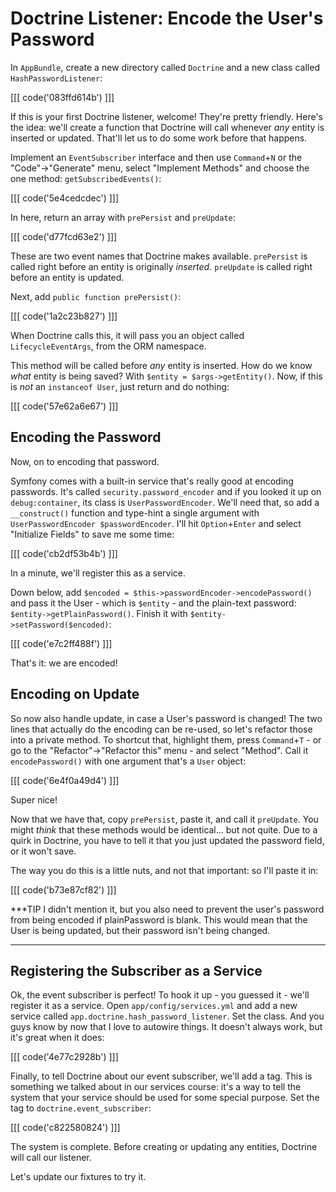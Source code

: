 # Doctrine Listener: Encode the User's Password

In `AppBundle`, create a new directory called `Doctrine` and a new class called
`HashPasswordListener`:

[[[ code('083ffd614b') ]]]

If this is your first Doctrine listener, welcome! They're pretty friendly. Here's the idea:
we'll create a function that Doctrine will call whenever *any* entity is inserted or updated.
That'll let us to do some work before that happens.

Implement an `EventSubscriber` interface and then use `Command`+`N` or the "Code"->"Generate"
menu, select "Implement Methods" and choose the one method: `getSubscribedEvents()`:

[[[ code('5e4cedcdec') ]]]

In here, return an array with `prePersist` and `preUpdate`:

[[[ code('d77fcd63e2') ]]]

These are two event names that Doctrine makes available. `prePersist` is called
right before an entity is originally *inserted*. `preUpdate` is called right before
an entity is updated.

Next, add `public function prePersist()`:

[[[ code('1a2c23b827') ]]]

When Doctrine calls this, it will pass you an object called `LifecycleEventArgs`,
from the ORM namespace.

This method will be called before *any* entity is inserted. How do we know *what*
entity is being saved? With `$entity = $args->getEntity()`. Now, if this is *not*
an `instanceof User`, just return and do nothing:

[[[ code('57e62a6e67') ]]]

## Encoding the Password

Now, on to encoding that password.

Symfony comes with a built-in service that's really good at encoding passwords. It's
called `security.password_encoder` and if you looked it up on `debug:container`, its
class is `UserPasswordEncoder`. We'll need that, so add a `__construct()` function
and type-hint a single argument with `UserPasswordEncoder $passwordEncoder`. I'll hit
`Option`+`Enter` and select "Initialize Fields" to save me some time:

[[[ code('cb2df53b4b') ]]]

In a minute, we'll register this as a service.

Down below, add `$encoded = $this->passwordEncoder->encodePassword()` and pass it
the User - which is `$entity` - and the plain-text password: `$entity->getPlainPassword()`.
Finish it with `$entity->setPassword($encoded)`:

[[[ code('e7c2ff488f') ]]]

That's it: we are encoded!

## Encoding on Update

So now also handle update, in case a User's password is changed! The two lines that
actually do the encoding can be re-used, so let's refactor those into a private method.
To shortcut that, highlight them, press `Command`+`T` - or go to the "Refactor"->"Refactor this"
menu - and select "Method". Call it `encodePassword()` with one argument that's a
`User` object:

[[[ code('6e4f0a49d4') ]]]

Super nice!

Now that we have that, copy `prePersist`, paste it, and call it `preUpdate`. You
might *think* that these methods would be identical... but not quite. Due to a quirk
in Doctrine, you have to tell it that you just updated the password field, or it
won't save.

The way you do this is a little nuts, and not that important: so I'll paste it in:

[[[ code('b73e87cf82') ]]]

***TIP
I didn't mention it, but you also need to prevent the user's password from being
encoded if plainPassword is blank. This would mean that the User is being updated,
but their password isn't being changed.
***

## Registering the Subscriber as a Service

Ok, the event subscriber is perfect! To hook it up - you guessed it - we'll register
it as a service. Open `app/config/services.yml` and add a new service called
`app.doctrine.hash_password_listener`. Set the class. And you guys know by now that
I love to autowire things. It doesn't always work, but it's great when it does:

[[[ code('4e77c2928b') ]]]

Finally, to tell Doctrine about our event subscriber, we'll add a tag. This is something
we talked about in our services course: it's a way to tell the system that your service
should be used for some special purpose. Set the tag to `doctrine.event_subscriber`:

[[[ code('c822580824') ]]]

The system is complete. Before creating or updating any entities, Doctrine will
call our listener.

Let's update our fixtures to try it.
